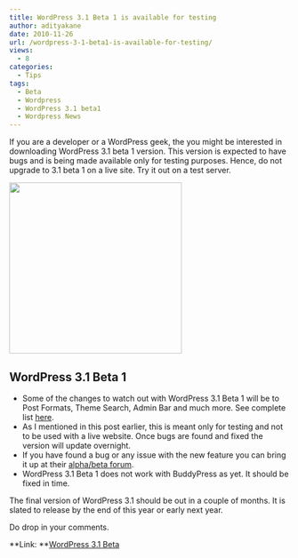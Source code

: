 ```yaml
---
title: WordPress 3.1 Beta 1 is available for testing
author: adityakane
date: 2010-11-26
url: /wordpress-3-1-beta1-is-available-for-testing/
views:
  - 8
categories:
  - Tips
tags:
  - Beta
  - Wordpress
  - WordPress 3.1 beta1
  - Wordpress News
---
```

If you are a developer or a WordPress geek, the you might be interested in downloading WordPress 3.1 beta 1 version. This version is expected to have bugs and is being made available only for testing purposes. Hence, do not upgrade to 3.1 beta 1 on a live site. Try it out on a test server.

<a href="http://wpveda.com/wordpress-3-1-beta1-is-available-for-testing/wordpress_beta_logo/" onclick="_gaq.push(['_trackEvent', 'outbound-article', 'http://wpveda.com/wordpress-3-1-beta1-is-available-for-testing/wordpress_beta_logo/', '']);" rel="attachment wp-att-1341"><img class="alignnone size-full  wp-image-50341" src="http://cdn.devilsworkshop.org/files/2010/11/WordPress_beta_logo.png" alt="" width="310" height="308" /></a>

## WordPress 3.1 Beta 1

  * Some of the changes to watch out with WordPress 3.1 Beta 1 will be to Post Formats, Theme Search, Admin Bar and much more. See complete list <a href="http://wordpress.org/news/2010/11/wordpress-3-1-beta-1/" onclick="_gaq.push(['_trackEvent', 'outbound-article', 'http://wordpress.org/news/2010/11/wordpress-3-1-beta-1/', 'here']);" >here</a>.
  * As I mentioned in this post earlier, this is meant only for testing and not to be used with a live website. Once bugs are found and fixed the version will update overnight.
  * If you have found a bug or any issue with the new feature you can bring it up at their <a href="http://wordpress.org/support/forum/alphabeta" onclick="_gaq.push(['_trackEvent', 'outbound-article', 'http://wordpress.org/support/forum/alphabeta', 'alpha/beta forum']);" >alpha/beta forum</a>.
  * WordPress 3.1 Beta 1 does not work with BuddyPress as yet. It should be fixed in time.

The final version of WordPress 3.1 should be out in a couple of months. It is slated to release by the end of this year or early next year.

Do drop in your comments.

**Link: **<a href="http://wordpress.org/news/2010/11/wordpress-3-1-beta-1/" onclick="_gaq.push(['_trackEvent', 'outbound-article', 'http://wordpress.org/news/2010/11/wordpress-3-1-beta-1/', 'WordPress 3.1 Beta']);" >WordPress 3.1 Beta</a>
